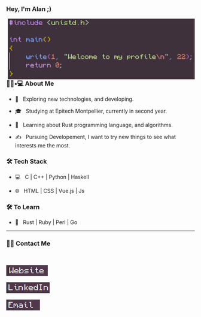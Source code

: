 ### Hey, I'm Alan ;)

<img align='right' src="assets/Welcome.png" width="500">

<h3> 👨🏻•💻 About Me </h3>



- 🤔 &nbsp; Exploring new technologies, and developing.

- 🎓 &nbsp; Studying at Epitech Montpellier, currently in second year.

- 🌱 &nbsp; Learning about Rust programming language, and algorithms.

- ✍️ &nbsp; Pursuing Developement, I want to try new things to see what interests me the most.



<h3>🛠 Tech Stack</h3>



- 💻 &nbsp; C | C++ | Python | Haskell

- 🌐 &nbsp; HTML | CSS | Vue.js | Js

<!--

- 🛢 &nbsp; MySQL

- 🔧 &nbsp; Git | Markdown

- 🖥 &nbsp; Word | Excel | PowerPoint | Photoshop

-->



<h3>🛠 To Learn</h3>

- 🔧 &nbsp; Rust | Ruby | Perl | Go

<hr>

<h3> 🤝🏻 Contact Me </h3>

<br>



<p align="center">

<a href="https://extrabinoss.github.io/"><img alt="Website" src="assets/websiteimage.png"></a>

<a href="https://www.linkedin.com/in/alan-trebugeais/"><img alt="LinkedIn" src="assets/LinkedIn.png"></a>

<a href="mailto:alan.trebugeais@epitech.eu"><img alt="Email" src="assets/Email.png"></a>

</p>



